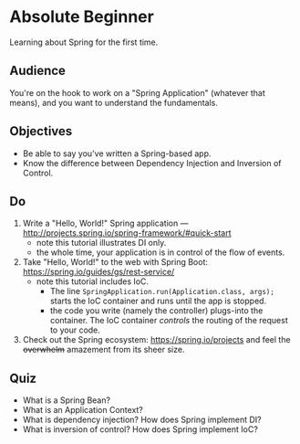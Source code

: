 # Absolute Beginner

Learning about Spring for the first time.

## Audience

You're on the hook to work on a "Spring Application" (whatever that means), and you want to understand the fundamentals.

## Objectives

- Be able to say you've written a Spring-based app.
- Know the difference between Dependency Injection and Inversion of Control.

## Do

1. Write a "Hello, World!" Spring application — http://projects.spring.io/spring-framework/#quick-start
    - note this tutorial illustrates DI only.
    - the whole time, your application is in control of the flow of events.
1. Take "Hello, World!" to the web with Spring Boot: https://spring.io/guides/gs/rest-service/
    - note this tutorial includes IoC.
        - The line `SpringApplication.run(Application.class, args);` starts the IoC container and runs until the app is stopped.
        - the code you write (namely the controller) plugs-into the container.  The IoC container _controls_ the routing of the request to your code.
1. Check out the Spring ecosystem: https://spring.io/projects and feel the ~~overwhelm~~ amazement from its sheer size.

## Quiz

- What is a Spring Bean?
- What is an Application Context?
- What is dependency injection?  How does Spring implement DI?
- What is inversion of control?  How does Spring implement IoC?
